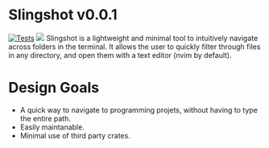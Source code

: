 # Slingshot v0.0.1
[![Tests](https://github.com/caio-ishikawa/slingshot/actions/workflows/rust.yml/badge.svg?branch=master)](https://github.com/caio-ishikawa/slingshot/actions/workflows/rust.yml)
<img src="https://s11.gifyu.com/images/ScB6K.gif">
Slingshot is a lightweight and minimal tool to intuitively navigate across folders in the terminal. It allows the user to quickly filter through files in any directory, and open them with a text editor (nvim by default).

# Design Goals
- A quick way to navigate to programming projets, without having to type the entire path.
- Easily maintanable.
- Minimal use of third party crates.

